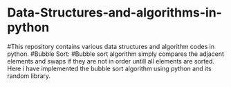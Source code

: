 # Data-Structures-and-algorithms-in-python
#This repository contains various data structures and algorithm codes in python.
#Bubble Sort:
#Bubble sort algorithm simply compares the adjacent elements and swaps if they are not in order untill all elements are sorted. Here i have implemented the bubble sort algorithm using python and its random library.
